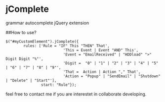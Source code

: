 # jComplete
grammar autocomplete jQuery extension

##How to use?

```
$("#myCustomElement").jComplete({
        rules: ['Rule = "IF" This "THEN" That', 
						  'This = Event | Event "AND" This', 
						  'Event = "EmailReceived" | "HDDload" ">" Digit Digit "%"', 
						  'Digit =  "0" | "1" | "2" | "3" | "4" | "5" | "6" | "7" | "8" | "9"',
						  'That =  Action | Action "," That', 
						  'Action = "Popup" | "SendEmail" | "Shutdown" | "Delete" | "Start"'],
				start: "Rule"});
```
				
feel free to contact me if you are interestet in collaborate developing.
